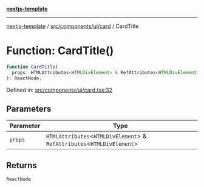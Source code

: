 [**nextjs-template**](README.md)

---

[nextjs-template](README.md) / [src/components/ui/card](src.components.ui.card.md) / CardTitle

# Function: CardTitle()

```ts
function CardTitle(
  props: HTMLAttributes<HTMLDivElement> & RefAttributes<HTMLDivElement>,
): ReactNode;
```

Defined in: [src/components/ui/card.tsx:32](https://github.com/Its-Satyajit/nextjs-template/blob/c8d81b09293d759cbf04e9bc7e542cc7d90740e6/src/components/ui/card.tsx#L32)

## Parameters

| Parameter | Type                                                                       |
| --------- | -------------------------------------------------------------------------- |
| `props`   | `HTMLAttributes`\<`HTMLDivElement`\> & `RefAttributes`\<`HTMLDivElement`\> |

## Returns

`ReactNode`
